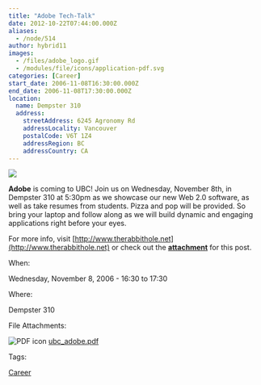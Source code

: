 ```yaml
---
title: "Adobe Tech-Talk"
date: 2012-10-22T07:44:00.000Z
aliases:
  - /node/514
author: hybrid11
images:
  - /files/adobe_logo.gif
  - /modules/file/icons/application-pdf.svg
categories: [Career]
start_date: 2006-11-08T16:30:00.000Z
end_date: 2006-11-08T17:30:00.000Z
location:
  name: Dempster 310
  address:
    streetAddress: 6245 Agronomy Rd
    addressLocality: Vancouver
    postalCode: V6T 1Z4
    addressRegion: BC
    addressCountry: CA
---
```


![](/files/adobe_logo.gif)

**Adobe** is coming to UBC! Join us on Wednesday, November 8th, in
Dempster 310 at 5:30pm as we showcase our new Web 2.0 software, as well
as take resumes from students. Pizza and pop will be provided. So bring
your laptop and follow along as we will build dynamic and engaging
applications right before your eyes.

For more info, visit [http://www.therabbithole.net](http://www.therabbithole.net) or check out the **[attachment](/files/ubc_adobe.pdf)** for this post.

When: 

Wednesday, November 8, 2006 - 16:30 to 17:30

Where: 

Dempster 310

File Attachments: 

 ![PDF icon](/modules/file/icons/application-pdf.svg "application/pdf") [ubc\_adobe.pdf](https://ubccsss.org/files/ubc_adobe.pdf)

Tags: 

[Career](/career)
